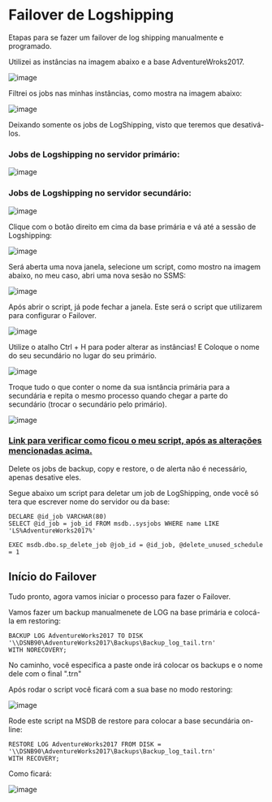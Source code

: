 # Failover de Logshipping
Etapas para se fazer um failover de log shipping manualmente e programado.

Utilizei as instâncias na imagem abaixo e a base AdventureWroks2017.

![image](https://user-images.githubusercontent.com/100159466/203073549-1f70ff2e-baef-4a1b-b193-0130e522babe.png)

Filtrei os jobs nas minhas instâncias, como mostra na imagem abaixo:

![image](https://user-images.githubusercontent.com/100159466/203074013-dfdb9158-7051-47cf-83ed-87e581794a10.png)

Deixando somente os jobs de LogShipping, visto que teremos que desativá-los.

### Jobs de Logshipping no servidor primário:

![image](https://user-images.githubusercontent.com/100159466/203074060-8926930b-e5dc-4677-8a34-b6ca7572e33c.png)

### Jobs de Logshipping no servidor secundário:

![image](https://user-images.githubusercontent.com/100159466/203074250-9ee34231-8333-4337-8c5a-db8695b832f6.png)

Clique com o botão direito em cima da base primária e vá até a sessão de Logshipping:

![image](https://user-images.githubusercontent.com/100159466/203075056-7dee8432-f5c3-4a6c-bddd-56020e0fabac.png)

Será aberta uma nova janela, selecione um script, como mostro na imagem abaixo, no meu caso, abri uma nova sesão no SSMS:

![image](https://user-images.githubusercontent.com/100159466/203075404-876a3341-1040-45d1-9e27-3b16215a92a8.png)

Após abrir o script, já pode fechar a janela. Este será o script que utilizarem para configurar o Failover.

![image](https://user-images.githubusercontent.com/100159466/203075770-182f4847-d2b7-4287-b2c4-6d1f53b0312f.png)

Utilize o atalho Ctrl + H para poder alterar as instâncias! E Coloque o nome do seu secundário no lugar do seu primário.

![image](https://user-images.githubusercontent.com/100159466/203076995-d8e3eb6d-7857-4f36-8838-485aae8f1250.png)

Troque tudo o que conter o nome da sua isntância primária para a secundária e repita o mesmo processo quando chegar a parte do secundário (trocar o secundário pelo primário).

![image](https://user-images.githubusercontent.com/100159466/203077831-b8deb419-42a7-4430-8b59-648d0f3b089e.png)

### [Link para verificar como ficou o meu script, após as alterações mencionadas acima.](https://github.com/CloretoJannuzzi/Failover-LogShipping/blob/main/failover.sql)

Delete os jobs de backup, copy e restore, o de alerta não é necessário, apenas desative eles.

Segue abaixo um script para deletar um job de LogShipping, onde você só tera que escrever nome do servidor ou da base:

    
    DECLARE @id_job VARCHAR(80)
    SELECT @id_job = job_id FROM msdb..sysjobs WHERE name LIKE 'LS%AdventureWorks2017%'

    EXEC msdb.dbo.sp_delete_job @job_id = @id_job, @delete_unused_schedule = 1

## Início do Failover

Tudo pronto, agora vamos iniciar o processo para fazer o Failover.

Vamos fazer um backup manualmenete de LOG na base primária e colocá-la em restoring:

    BACKUP LOG AdventureWorks2017 TO DISK '\\DSNB90\AdventureWorks2017\Backups\Backup_log_tail.trn'
    WITH NORECOVERY;

No caminho, você especifica a  paste onde irá colocar os backups e o nome dele com o final ".trn"

Após rodar o script você ficará com a sua base no modo restoring:

![image](https://user-images.githubusercontent.com/100159466/203086252-0aec9e25-5466-4189-a03f-a89efe1cf5fa.png)

Rode este script na MSDB de restore para colocar a base secundária on-line:

    RESTORE LOG AdventureWorks2017 FROM DISK = '\\DSNB90\AdventureWorks2017\Backups\Backup_log_tail.trn'
    WITH RECOVERY;

Como ficará:

![image](https://user-images.githubusercontent.com/100159466/203088187-d103c243-cbb5-41ab-b048-9558b091f512.png)

